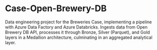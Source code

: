 # Case-Open-Brewery-DB
Data engineering project for the Breweries Case, implementing a pipeline with Azure Data Factory and Azure Databricks. Ingests data from Open Brewery DB API, processes it through Bronze, Silver (Parquet), and Gold layers  in a Medallion architecture, culminating in an aggregated analytical layer. 
